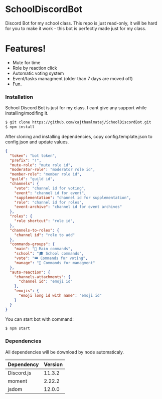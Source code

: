 # SchoolDiscordBot
Discord Bot for my school class.
This repo is just read-only, it will be hard for you to make it work - this bot is perfectly made just for my class.

# Features!

  - Mute for time
  - Role by reaction click
  - Automatic voting system
  - Event/tasks managment (older than 7 days are moved off)
  - Fun.


### Installation

School Discord Bot is just for my class. I cant give any support while installing/modifing it.

```sh
$ git clone https://github.com/cajthamlmatej/SchoolDiscordBot.git
$ npm install
```

After cloning and installing dependencies, copy config.template.json to config.json and update values.

```json
{
  "token": "bot token",
  "prefix": "!",
  "mute-role": "mute role id",
  "moderator-role": "moderator role id",
  "member-role": "member role id",
  "guild": "guild id",
  "channels": {
    "vote": "channel id for voting",
    "event": "channel id for event",
    "supplementation": "channel id for supplementation",
    "role": "channel id for roles",
    "event-archive": "channel id for event archives"
  },
  "roles": {
    "role shortcut": "role id",
  },
  "channels-to-roles": {
    "channel id": "role to add"
  },
  "commands-groups": {
    "main": "🔔 Main commands",
    "school": "🎓 School commands",
    "vote": "🎟 Commands for voting",
    "manage": "💾 Commands for managment"
  },
  "auto-reaction": {
    "channels-attachments": {
      "channel id": "emoji id"
    },
    "emojis": {
      "emoji long id with name": "emoji id"
    }
  }
}

```

You can start bot with command: 

```sh
$ npm start
```

### Dependencies

All dependencies will be download by node automaticaly.

| Dependency | Version |
| ------ | ------ |
| Discord.js | 11.3.2 |
| moment | 2.22.2 |
| jsdom | 12.0.0 |
